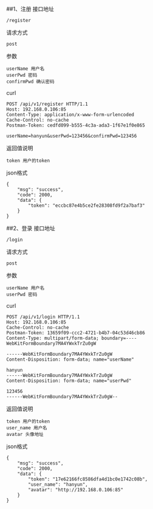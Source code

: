 ##1、注册
接口地址
```angular2html
/register
```
请求方式
```angular2html
post
```
参数
```angular2html
userName 用户名
userPwd 密码
confirmPwd 确认密码
```
curl
```angular2html
POST /api/v1/register HTTP/1.1
Host: 192.168.0.106:85
Content-Type: application/x-www-form-urlencoded
Cache-Control: no-cache
Postman-Token: cedfd099-b555-4c3a-ada3-1f67e1f0e865

userName=hanyun&userPwd=123456&confirmPwd=123456

```
返回值说明
```angular2html
token 用户的token
```
json格式
```angular2html
{
    "msg": "success",
    "code": 2000,
    "data": {
        "token": "eccbc87e4b5ce2fe28308fd9f2a7baf3"
    }
}
```

##2、登录
接口地址
```angular2html
/login
```
请求方式
```angular2html
post
```
参数
```angular2html
userName 用户名
userPwd 密码
```
curl
```angular2html
POST /api/v1/login HTTP/1.1
Host: 192.168.0.106:85
Cache-Control: no-cache
Postman-Token: 13659f09-ccc2-4721-b4b7-04c53d46cb86
Content-Type: multipart/form-data; boundary=----WebKitFormBoundary7MA4YWxkTrZu0gW

------WebKitFormBoundary7MA4YWxkTrZu0gW
Content-Disposition: form-data; name="userName"

hanyun
------WebKitFormBoundary7MA4YWxkTrZu0gW
Content-Disposition: form-data; name="userPwd"

123456
------WebKitFormBoundary7MA4YWxkTrZu0gW--
```
返回值说明
```angular2html
token 用户的token
user_name 用户名
avatar 头像地址
```
json格式
```angular2html
{
    "msg": "success",
    "code": 2000,
    "data": {
        "token": "17e62166fc8586dfa4d1bc0e1742c08b",
        "user_name": "hanyun",
        "avatar": "http://192.168.0.106:85"
    }
}
```
